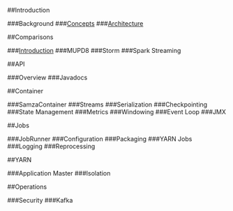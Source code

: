 ##Introduction

###Background
###[Concepts](./doc/concept.md)
###[Architecture](./doc/architecture.md)

##Comparisons

###[Introduction](./doc/comparison_introduction.md)
###MUPD8
###Storm
###Spark Streaming

##API

###Overview
###Javadocs


##Container

###SamzaContainer
###Streams
###Serialization
###Checkpointing
###State Management
###Metrics
###Windowing
###Event Loop
###JMX

##Jobs

###JobRunner
###Configuration
###Packaging
###YARN Jobs
###Logging
###Reprocessing

##YARN

###Application Master
###Isolation

##Operations

###Security
###Kafka
